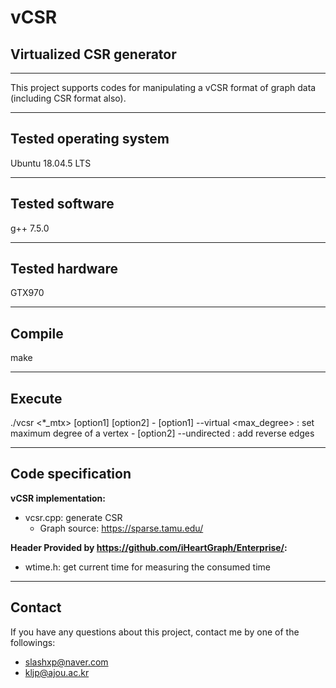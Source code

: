 # vCSR
## Virtualized CSR generator
---
This project supports codes for manipulating a vCSR format of graph data \(including CSR format also\).

---
Tested operating system
-----
Ubuntu 18.04.5 LTS

---
Tested software
-----
g++ 7.5.0

---
Tested hardware
-----
GTX970

---
Compile
-----
make

---
Execute
-----
./vcsr \<\*_mtx\> \[option1\] \[option2\]
    - \[option1\] --virtual \<max\_degree\> : set maximum degree of a vertex
    - \[option2\] --undirected : add reverse edges

---
Code specification
-----
__vCSR implementation:__
- vcsr.cpp: generate CSR
    - Graph source: https://sparse.tamu.edu/

__Header Provided by https://github.com/iHeartGraph/Enterprise/:__
- wtime.h: get current time for measuring the consumed time

---
Contact
-----
If you have any questions about this project, contact me by one of the followings:
- slashxp@naver.com
- kljp@ajou.ac.kr